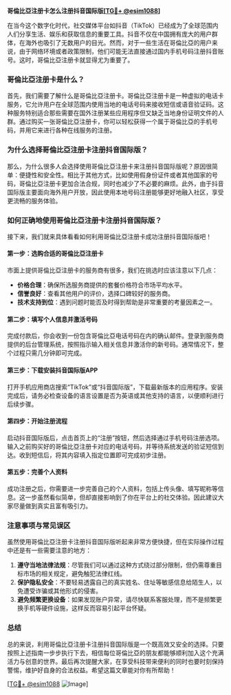 **哥倫比亞注册卡怎么注册抖音国际版[[TG💪+ @esim1088](https://t.me/s/esim1088)]**

在当今这个数字化时代，社交媒体平台如抖音（TikTok）已经成为了全球范围内人们分享生活、娱乐和获取信息的重要工具。抖音不仅在中国拥有庞大的用户群体，在海外也吸引了无数用户的目光。然而，对于一些生活在哥倫比亞的用户来说，由于网络环境或者政策限制，他们可能无法直接通过国内手机号码注册抖音账号。这时，哥倫比亞注册卡就显得尤为重要了。

### 哥倫比亞注册卡是什么？

首先，我们需要了解什么是哥倫比亞注册卡。哥倫比亞注册卡是一种虚拟的电话卡服务，它允许用户在全球范围内使用当地的电话号码来接收短信或语音验证码。这种服务特别适合那些需要在国外注册某些应用程序但又缺乏当地身份证明文件的人群。通过购买一张哥倫比亞注册卡，你可以轻松获得一个属于哥倫比亞的手机号码，并用它来进行各种在线服务的注册。

### 为什么选择哥倫比亞注册卡注册抖音国际版？

那么，为什么很多人会选择使用哥倫比亞注册卡来注册抖音国际版呢？原因很简单：便捷性和安全性。相比于其他方式，比如使用假身份证件或者其他国家的号码，哥倫比亞注册卡更加合法合规，同时也减少了不必要的麻烦。此外，由于抖音国际版主要面向海外用户开放，因此使用本地号码注册能够更好地融入社区，享受更流畅的服务体验。

### 如何正确地使用哥倫比亞注册卡注册抖音国际版？

接下来，我们就来具体看看如何利用哥倫比亞注册卡成功注册抖音国际版吧！

#### 第一步：选购合适的哥倫比亞注册卡

市面上提供哥倫比亞注册卡的服务商有很多，我们在挑选时应该注意以下几点：
- **价格合理**：确保所选服务商提供的套餐价格符合市场平均水平。
- **信誉良好**：查看其他用户的评价，选择口碑较好的服务商。
- **技术支持到位**：遇到问题时能否及时得到帮助是非常重要的考量因素之一。

#### 第二步：填写个人信息并激活号码

完成付款后，你会收到一份包含哥倫比亞电话号码在内的确认邮件。登录到服务商提供的后台管理系统，按照指示输入相关信息并激活你的新号码。通常情况下，整个过程只需几分钟即可完成。

#### 第三步：下载安装抖音国际版APP

打开手机应用商店搜索“TikTok”或“抖音国际版”，下载最新版本的应用程序。安装完成后，请务必检查设备的语言设置是否为英语或其他支持的语言，以便顺利进行后续步骤。

#### 第四步：开始注册流程

启动抖音国际版后，点击首页上的“注册”按钮，然后选择通过手机号码注册选项。输入之前购买好的哥倫比亞注册卡对应的电话号码，并等待系统发送的验证短信到达。收到短信后，将其内容填入指定位置即可完成初步注册。

#### 第五步：完善个人资料

成功注册之后，你需要进一步完善自己的个人资料，包括上传头像、填写昵称等信息。这一步虽然看似简单，但却直接影响到了你在平台上的社交体验。因此建议大家尽量做到真实且富有吸引力。

### 注意事项与常见误区

虽然使用哥倫比亞注册卡注册抖音国际版听起来非常方便快捷，但在实际操作过程中还是有一些需要注意的地方：

1. **遵守当地法律法规**：尽管我们可以通过这种方式绕过部分限制，但仍需尊重目标市场的相关规定，避免触犯法律红线。
2. **保护隐私安全**：不要轻易透露自己的真实姓名、住址等敏感信息给陌生人，以免遭受诈骗或其他形式的侵害。
3. **避免频繁更换设备**：如果发现账户异常，请尽快联系客服处理，而不是频繁更换手机等硬件设施，这样反而容易引起平台怀疑。

### 总结

总的来说，利用哥倫比亞注册卡注册抖音国际版是一个既高效又安全的选择。只要按照上述指南一步步执行下去，相信每位哥倫比亞的朋友都能够顺利加入这个充满活力与创意的世界。最后再次提醒大家，在享受科技带来便利的同时也要时刻保持警惕，维护好自身的合法权益。希望这篇文章能对你有所帮助！

[[TG💪+ @esim1088](https://t.me/s/esim1088) ![Image](https://i.postimg.cc/4NQfJmqS/Snipaste-2025-05-13-00-14-12.png)]